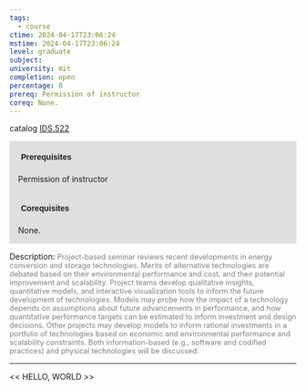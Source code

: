 ```yaml
---
tags:
  - course
ctime: 2024-04-17T23:06:24
mstime: 2024-04-17T23:06:24
level: graduate
subject: 
university: mit
completion: open
percentage: 0
prereq: Permission of instructor
coreq: None.
---
```


catalog [IDS.522](http://student.mit.edu/catalog/mIDSa.html#IDS.522)

<span style="display: block; padding: 15px; background-color: rgb(100, 100, 100, 0.2);"><font id="m_prereq4052_0" style="display: block; font-family: Arial, sans-serif; font-weight: bold; padding: 5px">Prerequisites</font><br><span id="prereq4052_0">Permission of instructor</span></span>
<span style="display: block; padding: 15px; background-color: rgb(100, 100, 100, 0.2);"><font id="m_coreq4052_0" style="display: block; font-family: Arial, sans-serif; font-weight: bold; padding: 5px">Corequisites</font><br><span id="coreq4052_0">None.</span></span>

<font style="">Description:</font>
<font style="color: grey; font-size: 0.8rem;">Project-based seminar reviews recent developments in energy conversion and storage technologies. Merits of alternative technologies are debated based on their environmental performance and cost, and their potential improvement and scalability. Project teams develop qualitative insights, quantitative models, and interactive visualization tools to inform the future development of technologies. Models may probe how the impact of a technology depends on assumptions about future advancements in performance, and how quantitative performance targets can be estimated to inform investment and design decisions. Other projects may develop models to inform rational investments in a portfolio of technologies based on economic and environmental performance and scalability constraints. Both information-based (e.g., software and codified practices) and physical technologies will be discussed.</font>



---

<< HELLO, WORLD >>
